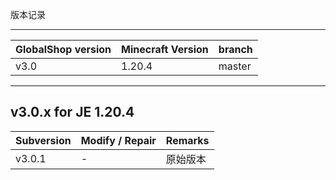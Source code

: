 版本记录

---

| GlobalShop version | Minecraft Version | branch |
| ------------------ | ----------------- | ------ |
| v3.0               | 1.20.4            | master |

---
## v3.0.x for JE 1.20.4

| Subversion | Modify / Repair | Remarks  |
| ---------- | --------------- | -------- |
| v3.0.1     | -               | 原始版本 |
